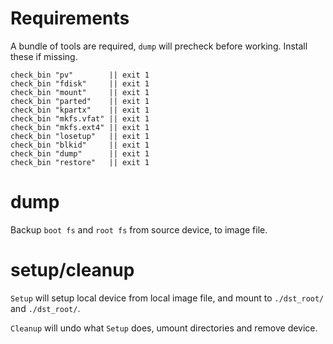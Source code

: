 
# Requirements

A bundle of tools are required, `dump` will precheck before working. Install these if missing.

```
check_bin "pv"        || exit 1
check_bin "fdisk"     || exit 1
check_bin "mount"     || exit 1
check_bin "parted"    || exit 1
check_bin "kpartx"    || exit 1
check_bin "mkfs.vfat" || exit 1
check_bin "mkfs.ext4" || exit 1
check_bin "losetup"   || exit 1
check_bin "blkid"     || exit 1
check_bin "dump"      || exit 1
check_bin "restore"   || exit 1
```

# dump

Backup `boot fs` and `root fs` from source device, to image file.

# setup/cleanup

`Setup` will setup local device from local image file, and mount to `./dst_root/` and `./dst_root/`.

`Cleanup` will undo what `Setup` does, umount directories and remove device.

